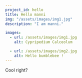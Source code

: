 ```yaml
---
project_id: hello
title: Hello manni
img: "/assets/images/img1.jpg"
description: "I am manni."

images:
  - url: /assets/images/img1.jpg
    alt: Cypripedium Calceolum

  - url: /assets/images/img2.jpg
    alt: Hello bumblebee !
---
```


Cool right?
